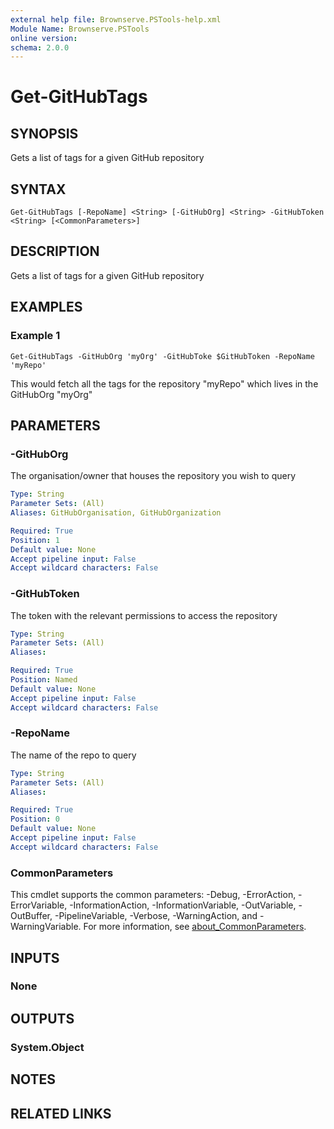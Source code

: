 ```yaml
---
external help file: Brownserve.PSTools-help.xml
Module Name: Brownserve.PSTools
online version:
schema: 2.0.0
---
```


# Get-GitHubTags

## SYNOPSIS
Gets a list of tags for a given GitHub repository

## SYNTAX

```
Get-GitHubTags [-RepoName] <String> [-GitHubOrg] <String> -GitHubToken <String> [<CommonParameters>]
```

## DESCRIPTION
Gets a list of tags for a given GitHub repository

## EXAMPLES

### Example 1
```
Get-GitHubTags -GitHubOrg 'myOrg' -GitHubToke $GitHubToken -RepoName 'myRepo'
```

This would fetch all the tags for the repository "myRepo" which lives in the GitHubOrg "myOrg"

## PARAMETERS

### -GitHubOrg
The organisation/owner that houses the repository you wish to query

```yaml
Type: String
Parameter Sets: (All)
Aliases: GitHubOrganisation, GitHubOrganization

Required: True
Position: 1
Default value: None
Accept pipeline input: False
Accept wildcard characters: False
```

### -GitHubToken
The token with the relevant permissions to access the repository

```yaml
Type: String
Parameter Sets: (All)
Aliases:

Required: True
Position: Named
Default value: None
Accept pipeline input: False
Accept wildcard characters: False
```

### -RepoName
The name of the repo to query

```yaml
Type: String
Parameter Sets: (All)
Aliases:

Required: True
Position: 0
Default value: None
Accept pipeline input: False
Accept wildcard characters: False
```

### CommonParameters
This cmdlet supports the common parameters: -Debug, -ErrorAction, -ErrorVariable, -InformationAction, -InformationVariable, -OutVariable, -OutBuffer, -PipelineVariable, -Verbose, -WarningAction, and -WarningVariable. For more information, see [about_CommonParameters](http://go.microsoft.com/fwlink/?LinkID=113216).

## INPUTS

### None
## OUTPUTS

### System.Object
## NOTES

## RELATED LINKS


